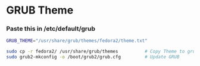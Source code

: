 # GRUB Theme

### Paste this in /etc/default/grub

```bash
GRUB_THEME="/usr/share/grub/themes/fedora2/theme.txt"
```

```bash
sudo cp -r fedora2/ /usr/share/grub/themes			# Copy Theme to grub themes folder
sudo grub2-mkconfig -o /boot/grub2/grub.cfg			# Update GRUB
```
